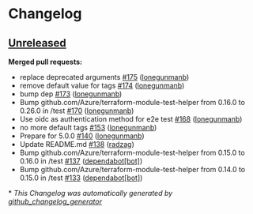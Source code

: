 # Changelog

## [Unreleased](https://github.com/Azure/terraform-azurerm-vnet/tree/HEAD)

**Merged pull requests:**

- replace deprecated arguments [\#175](https://github.com/Azure/terraform-azurerm-vnet/pull/175) ([lonegunmanb](https://github.com/lonegunmanb))
- remove default value for tags [\#174](https://github.com/Azure/terraform-azurerm-vnet/pull/174) ([lonegunmanb](https://github.com/lonegunmanb))
- bump dep [\#173](https://github.com/Azure/terraform-azurerm-vnet/pull/173) ([lonegunmanb](https://github.com/lonegunmanb))
- Bump github.com/Azure/terraform-module-test-helper from 0.16.0 to 0.26.0 in /test [\#170](https://github.com/Azure/terraform-azurerm-vnet/pull/170) ([lonegunmanb](https://github.com/lonegunmanb))
- Use oidc as authentication method for e2e test [\#168](https://github.com/Azure/terraform-azurerm-vnet/pull/168) ([lonegunmanb](https://github.com/lonegunmanb))
- no more default tags [\#153](https://github.com/Azure/terraform-azurerm-vnet/pull/153) ([lonegunmanb](https://github.com/lonegunmanb))
- Prepare for 5.0.0 [\#140](https://github.com/Azure/terraform-azurerm-vnet/pull/140) ([lonegunmanb](https://github.com/lonegunmanb))
- Update README.md [\#138](https://github.com/Azure/terraform-azurerm-vnet/pull/138) ([radzag](https://github.com/radzag))
- Bump github.com/Azure/terraform-module-test-helper from 0.15.0 to 0.16.0 in /test [\#137](https://github.com/Azure/terraform-azurerm-vnet/pull/137) ([dependabot[bot]](https://github.com/apps/dependabot))
- Bump github.com/Azure/terraform-module-test-helper from 0.14.0 to 0.15.0 in /test [\#133](https://github.com/Azure/terraform-azurerm-vnet/pull/133) ([dependabot[bot]](https://github.com/apps/dependabot))



\* *This Changelog was automatically generated by [github_changelog_generator](https://github.com/github-changelog-generator/github-changelog-generator)*
